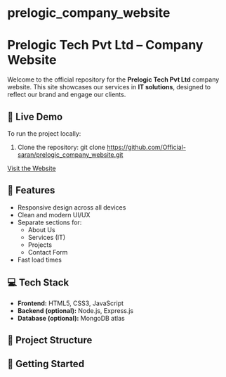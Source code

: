 # prelogic_company_website
# Prelogic Tech Pvt Ltd – Company Website

Welcome to the official repository for the **Prelogic Tech Pvt Ltd** company website. This site showcases our services in **IT solutions**, designed to reflect our brand and engage our clients.

## 🔗 Live Demo

To run the project locally:

1. Clone the repository:
   git clone https://github.com/Official-saran/prelogic_company_website.git


[Visit the Website](https://prelogic.in) 

## 🌟 Features

- Responsive design across all devices
- Clean and modern UI/UX
- Separate sections for:
  - About Us
  - Services (IT)
  - Projects
  - Contact Form
- Fast load times

## 💻 Tech Stack

- **Frontend:** HTML5, CSS3, JavaScript
- **Backend (optional):** Node.js, Express.js
- **Database (optional):** MongoDB atlas

## 📂 Project Structure


## 🚀 Getting Started



